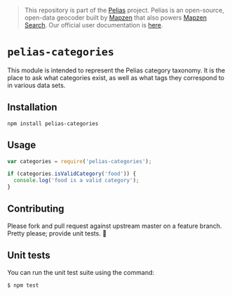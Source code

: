 >This repository is part of the [Pelias](http://pelias.io)
>project. Pelias is an open-source, open-data geocoder built by
>[Mapzen](https://www.mapzen.com/) that also powers [Mapzen Search](https://mapzen.com/projects/search). Our
>official user documentation is [here](https://mapzen.com/documentation/search/).

# `pelias-categories`

This module is intended to represent the Pelias category taxonomy. It is the place to ask what categories exist, as well as what tags they correspond to in various data sets.

## Installation

```
npm install pelias-categories
```

## Usage

```javascript
var categories = require('pelias-categories');

if (categories.isValidCategory('food')) {
  console.log('food is a valid category');
}
```

## Contributing

Please fork and pull request against upstream master on a feature branch. Pretty please; provide unit tests. :tada:

## Unit tests

You can run the unit test suite using the command:

```bash
$ npm test
```
